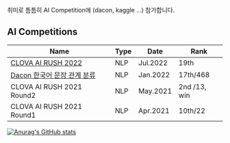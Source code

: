 취미로 틈틈히 AI Competition에 (dacon, kaggle ...) 참가합니다.                                    



## AI Competitions

| Name                                                         | Type | Date     | Rank         |
| ------------------------------------------------------------ | ---- | -------- | ------------ |
| [CLOVA AI RUSH 2022](https://github.com/Jinhoss/Apollo_dev)  | NLP  | Jul.2022 | 19th         |
| [Dacon 한국어 문장 관계 분류](https://github.com/Jinhoss/Dacon_KNLI) | NLP  | Jan.2022 | 17th/468     |
| CLOVA AI RUSH 2021 Round2                                    | NLP  | May.2021 | 2nd /13, win |
| CLOVA AI RUSH 2021 Round1                                    | NLP  | Apr.2021 | 10th/22      |

[![Anurag's GitHub stats](https://github-readme-stats.vercel.app/api?username=Jinhoss&show_icons=true&theme=tokyonight)](https://github.com/Jinhoss/github-readme-stats)



